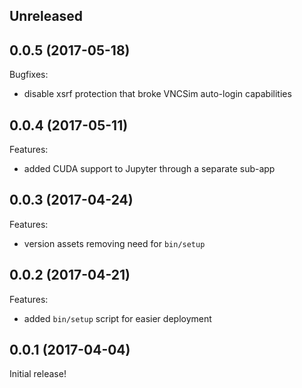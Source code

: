 ## Unreleased

## 0.0.5 (2017-05-18)

Bugfixes:

  - disable xsrf protection that broke VNCSim auto-login capabilities

## 0.0.4 (2017-05-11)

Features:

  - added CUDA support to Jupyter through a separate sub-app

## 0.0.3 (2017-04-24)

Features:

  - version assets removing need for `bin/setup`

## 0.0.2 (2017-04-21)

Features:

  - added `bin/setup` script for easier deployment

## 0.0.1 (2017-04-04)

Initial release!
